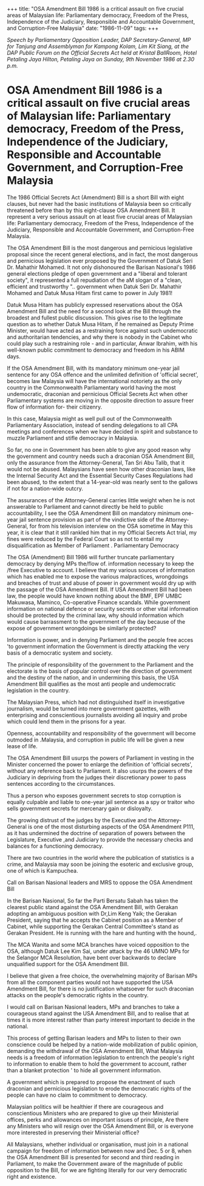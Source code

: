 +++ 
title: "OSA Amendment Bill 1986 is a critical assault on five crucial areas of Malaysian life: Parliamentary democracy, Freedom of the Press, Independence of the Judiciary, Responsible and Accountable Government, and Corruption-Free Malaysia"
date: "1986-11-09"
tags:
+++

_Speech by Parliamentary Opposition Leader, DAP Secretary-General, MP for Tanjung and Assemblyman for Kampong Kolam, Lim Kit Siang, at the DAP Public Forum on the Official Secrets Act held at Kristal BallRoom, Hotel Petaling Jaya Hilton, Petaling Jaya on Sunday, 9th November 1986 at 2.30 p.m._

# OSA Amendment Bill 1986 is a critical assault on five crucial areas of Malaysian life: Parliamentary democracy, Freedom of the Press, Independence of the Judiciary, Responsible and Accountable Government, and Corruption-Free Malaysia

The 1986 Official Secrets Act (Amendment) Bill is a short Bill with eight clauses, but never had the basic institutions of Malaysia been so critically threatened before than by this eight-clause OSA Amendment Bill. It represent a very serious assault on at least five crucial areas of Malaysian life: Parliamentary democracy, Freedom of the Press, Independence of the Judiciary, Responsible and Accountable Government, and Corruption-Free Malaysia.</u>

The OSA Amendment Bill is the most dangerous and pernicious legislative proposal since the recent general elections, and in fact, the most dangerous and pernicious legislation ever proposed by the Government of Datuk Seri Dr. Mahathir Mohamed. It not only dishonoured the Barisan Nasional's 1986 general elections pledge of open government and a "liberal and tolerant society", it represented a full repudiation of the aM slogan of a "clean, efficient and trustworthy ".. government when Datuk Seri Dr. Mahathir Mohamed and Datuk Musa Hitam first came to power in July 1981!

Datuk Musa Hitam has publicly expressed reservations about the OSA Amendment Bill and the need for a second look at the Bill through the broadest and fullest public discussion. This gives rise to the legitimate question as to whether Datuk Musa Hitam, if he remained as Deputy Prime Minister, would have acted as a restraining force against such undemocratic and authoritarian tendencies, and why there is nobody in the Cabinet who could play such a restraining role - and in particular, Anwar Ibrahim, with his well-known public commitment to democracy and freedom in his ABIM days.

If the OSA Amendment Bill, with its mandatory minimum one-year jail sentence for any OSA offence and the unlimited definition of 'official secret', becomes law Malaysia will have the international notoriety as the only country in the Commonwealth Parliamentary world having the most undemocratic, draconian and pernicious Official Secrets Act when other Parliamentary systems are moving in the opposite direction to assure freer flow of information for- their citizenry.
	
In this case, Malaysia might as well pull out of the Commonwealth Parliamentary Association, instead of sending delegations to all CPA meetings and conferences when we have decided in spirit and substance to muzzle Parliament and stifle democracy in Malaysia.

So far, no one in Government has been able to give any good reason why the government and country needs such a draconian OSA Amendment Bill, only the assurance from the Attorney-General, Tan Sri Abu Talib, that it would not be abused. Malaysians have seen how other draconian laws, like the Internal Security Act and the Essential Security Cases Regulations had been abused, to the extent that a 14-year-old was nearly sent to the gallows if not for a nation-wide outcry.

The assurances of the Attorney-General carries little weight when he is not answerable to Parliament and cannot directly be held to public accountability, I see the OSA Amendment Bill on mandatory minimum one-year jail sentence provision as part of the vindictive side of the Attorney-General, for from his television interview on the OSA sometime in May this year, it is clear that it still rankled him that in my Official Secrets Act trial, my fines were reduced by the Federal Court so as not to entail my disqualification as Member of Parliament .
Parliamentary Democracy

The OSA (Amendment) Bill 1986 will further truncate parliamentary democracy by denying MPs the/flow of. information necessary to keep the /free Executive to account. I believe that my various sources of information which has enabled me to expose the various malpractices, wrongdoings and breaches of trust and abuse of power in government would dry up with the passage of the OSA Amendment Bill. If USA Amendment Bill had been law, the people would have known nothing about the BMF, EPF UMBC Makuwasa, Maminco, Co-operative Finance scandals. While government information on national defence or security secrets or other vital information should be protected by the criminal law, why should information which would cause barrassment to the government of the day because of the expose of government wrongdoings be similarly protected?

Information is power, and in denying Parliament and the people free acces 'to government information the Government is directly attacking the very basis of a democratic system and society.

The principle of responsibility of the government to the Parliament and the electorate is the basis of popular control over the direction of government and the destiny of the nation, and in undermining this basis, the USA Amendment Bill qualifies as the most anti people and undemocratic legislation in the country.
	
The Malaysian Press, which had not distinguished itself in investigative journalism, would be turned into mere government gazettes, with enterprising and conscientious journalists avoiding all inquiry and probe which could lend them in the prisons for a year.

Openness, accountability and responsibility of the government will become outmoded in .Malaysia, and corruption in public life will be given a new lease of life.

The OSA Amendment Bill usurps the powers of Parliament in vesting in the Minister concerned the power to enlarge the definition of 'official secrets', without any reference back to Parliament. It also usurps the powers of the Judiciary in depriving from the judges their discretionary power to pass sentences according to the circumstances.

Thus a person who exposes government secrets to stop corruption is equally culpable and liable to one-year jail sentence as a spy or traitor who sells government secrets for mercenary gain or disloyalty.

The growing distrust of the judges by the Executive and the Attorney-General is one of the most disturbing aspects of the OSA Amendment P111, as it has undermined the doctrine of separation of powers between the Legislature, Executive ,and Judiciary to provide the necessary checks and balances for a functioning democracy.

There are two countries in the world where the publication of statistics is a crime, and Malaysia may soon be joining the esoteric and exclusive group, one of which is Kampuchea.

Call on Barisan Nasional leaders and MRS to oppose the OSA Amendment Bill

In the Barisan Nasional, So far the Parti Bersatu Sabah has taken the clearest public stand against the OSA Amendment Bill, with Gerakan adopting an ambiguous position with Dr,Lim Keng Yaik; the Gerakan President, saying that he accepts the Cabinet position as a Member of Cabinet, while supporting the Gerakan Central Committee's stand as Gerakan President. He is running with the hare and hunting with the hound,.

The MCA Wanita and some MCA branches have voiced opposition to the OSA, although Datuk Lee Kim Sai, under attack by the 46 UMNO MPs for the Selangor MCA Resolution, have bent over backwards to declare unqualified support for the OSA Amendment Bill.

I believe that given a free choice, the overwhelming majority of Barisan MPs from all the component parties would not have supported the USA Amendment Bill, for there is no justification whatsoever for such draconian attacks on the people's democratic rights in the country.

I would call on Barisan Nasional leaders, MPs and branches to take a courageous stand against the USA Amendment Bill, and to realise that at times it is more interest rather than party interest important to decide in the national.

This process of getting Barisan leaders and MPs to listen to their own conscience could be helped by a nation-wide mobilization of public opinion, demanding the withdrawal of the OSA Amendment Bill,
What Malaysia needs is a freedom of information legislation to entrench the people's right to information to enable them to hold the government to account, rather than a blanket protection '
to hide all government information.

A government which is prepared to propose the enactment of such draconian and pernicious legislation to erode the democratic rights of the people can have no claim to commitment to democracy.

Malaysian politics will be healthier if there are courageous and conscientious Ministers who are prepared to give up their Ministerial offices, perks and allowances on important
issues of principle, Are there any Ministers who will resign over the OSA Amendment Bill, or is everyone more interested in preserving their Ministerial office?

All Malaysians, whether individual or organisation, must join in a national campaign for freedom of information between now and Dec. 5 or 8, when the OSA Amendment Bill is presented for second and third reading in Parliament, to make the Government aware of the magnitude of public opposition to the Bill, for we are fighting literally for our very democratic right and existence.
 
